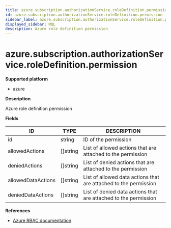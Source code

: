 ```yaml
---
title: azure.subscription.authorizationService.roleDefinition.permission
id: azure.subscription.authorizationService.roleDefinition.permission
sidebar_label: azure.subscription.authorizationService.roleDefinition.permission
displayed_sidebar: MQL
description: Azure role definition permission
---
```


# azure.subscription.authorizationService.roleDefinition.permission

**Supported platform**

- azure

**Description**

Azure role definition permission

**Fields**

| ID                 | TYPE             | DESCRIPTION                                                      |
| ------------------ | ---------------- | ---------------------------------------------------------------- |
| id                 | string           | ID of the permission                                             |
| allowedActions     | &#91;&#93;string | List of allowed actions that are attached to the permission      |
| deniedActions      | &#91;&#93;string | List of denied actions that are attached to the permission       |
| allowedDataActions | &#91;&#93;string | List of allowed data actions that are attached to the permission |
| deniedDataActions  | &#91;&#93;string | List of denied data actions that are attached to the permission  |

**References**

- [Azure RBAC documentation](https://learn.microsoft.com/en-us/azure/role-based-access-control/)
